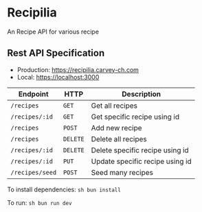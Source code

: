 # Recipilia

An Recipe API for various recipe

## Rest API Specification

- Production: <https://recipilia.carvey-ch.com>
- Local: <https://localhost:3000>

| Endpoint        | HTTP     | Description                     |
| --------------- | -------- | ------------------------------- |
| `/recipes`      | `GET`    | Get all recipes                 |
| `/recipes/:id`  | `GET`    | Get specific recipe using id    |
| `/recipes`      | `POST`   | Add new recipe                  |
| `/recipes`      | `DELETE` | Delete all recipes              |
| `/recipes/:id`  | `DELETE` | Delete specific recipe using id |
| `/recipes/:id`  | `PUT`    | Update specific recipe using id |
| `/recipes/seed` | `POST`   | Seed many recipes               |

To install dependencies:
`sh bun install`

To run:
`sh bun run dev`
